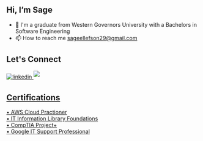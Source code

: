 ## Hi, I’m Sage

- 👀 I'm a graduate from Western Governors University with a Bachelors in Software Engineering
- 📫 How to reach me sageellefson29@gmail.com

<!---
sageellefson0/sageellefson0 is a ✨ special ✨ repository because its `README.md` (this file) appears on your GitHub profile.
You can click the Preview link to take a look at your changes.
--->

## Let's Connect
<a href="[https://linkedin.com/in/0xabdulkhalid](https://www.linkedin.com/in/sage-ellefson-aa2405211/)" target="_blank">
<img src="https://img.shields.io/badge/linkedin:  Sage Ellefson-%2300acee.svg?color=405DE6&style=for-the-badge&logo=linkedin&logoColor=white" alt=linkedin style="margin-bottom: 5px;"/>
<a href="mailto:sageellefson29@gmail.com" target="_blank">
<img src="https://img.shields.io/badge/gmail:  sageellefson29@gmail.com-%23EA4335.svg?style=for-the-badge&logo=gmail&logoColor=white" t=mail style="margin-bottom: 5px;" />


## Certifications
• AWS Cloud Practioner <br>
• IT Information Library Foundations<br>
• CompTIA Project+<br>
• Google IT Support Professional<br>
